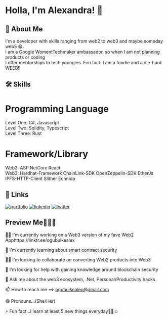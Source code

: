 # Holla, I'm Alexandra! 👋


## 🚀 About Me
I'm a developer with skills ranging from web2 to web3 and maybe someday web5 😁.<br />
I am a Google WomentTechmaker ambassador, so when I am not planning products or coding<br />
I offer mentorships to tech youngies.
Fun fact: I am a foodie and a die-hard WEEB!!


## 🛠 Skills

# Programming Language
Level One: C#, Javascript<br />
Level Two: Solidity, Typescript<br />
Level Three: Rust

# Framework/Library
Web2: ASP.NetCore React <br />
Web3: Hardhat-Framework ChainLink-SDK OpenZeppelin-SDK EtherJs IPFS-HTTP-Client Slither Echnida<br />

## 🔗 Links
[![portfolio](https://img.shields.io/badge/my_portfolio-000?style=for-the-badge&logo=ko-fi&logoColor=white)](https://katherinempeterson.com/) 
[![linkedin](https://img.shields.io/badge/linkedin-0A66C2?style=for-the-badge&logo=linkedin&logoColor=white)](https://www.linkedin.com/in/ogubuike-alex/)
[![twitter](https://img.shields.io/badge/twitter-1DA1F2?style=for-the-badge&logo=twitter&logoColor=white)](https://twitter.com/OgubuikeAlex)

## Preview Me👀🤝🏽
👩‍💻 I'm currently working on a Web3 version of my fave Web2 Apphttps://linktr.ee/ogubuikealex

🧠 I'm currently learning about smart contract security

👯‍♀️ I'm looking to collaborate on converting Web2 products into Web3

🤔 I'm looking for help with gaining knowledge around blockchain security

💬 Ask me about the web3 ecosystem, .Net, Personal/Productivity hacks

📫 How to reach me ==> ogubuikealex@gmail.com

😄 Pronouns...(She/Her)

⚡️ Fun fact...I learn at least 5 new things everyday🤞🏽☺️

